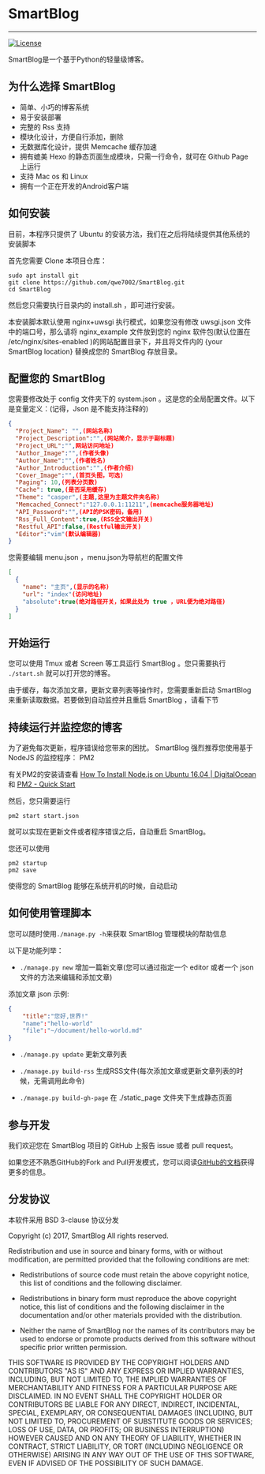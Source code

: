 # SmartBlog

***
[![License](https://img.shields.io/badge/License-BSD%203--Clause-blue.svg)](https://github.com/qwe7002/SmartBlog/blob/master/LICENSE)

SmartBlog是一个基于Python的轻量级博客。

## 为什么选择 SmartBlog

* 简单、小巧的博客系统
* 易于安装部署
* 完整的 Rss 支持
* 模块化设计，方便自行添加，删除
* 无数据库化设计，提供 Memcache 缓存加速
* 拥有媲美 Hexo 的静态页面生成模块，只需一行命令，就可在 Github Page 上运行
* 支持 Mac os 和 Linux
* 拥有一个正在开发的Android客户端

## 如何安装

目前，本程序只提供了 Ubuntu 的安装方法，我们在之后将陆续提供其他系统的安装脚本

首先您需要 Clone 本项目仓库：

```shell
sudo apt install git
git clone https://github.com/qwe7002/SmartBlog.git
cd SmartBlog
```

然后您只需要执行目录内的 install.sh ，即可进行安装。

本安装脚本默认使用 nginx+uwsgi 执行模式，如果您没有修改 uwsgi.json 文件中的端口号，那么请将 nginx_example 文件放到您的 nginx 软件包(默认位置在 /etc/nginx/sites-enabled )的网站配置目录下，并且将文件内的 {your SmartBlog location} 替换成您的 SmartBlog 存放目录。

## 配置您的 SmartBlog

您需要修改处于 config 文件夹下的 system.json 。这是您的全局配置文件。以下是变量定义：(记得，Json 是不能支持注释的)

```json
{
  "Project_Name": "",(网站名称)
  "Project_Description":"",(网站简介，显示于副标题)
  "Project_URL":"",网站访问地址)
  "Author_Image":"",(作者头像)
  "Author_Name":"",(作者姓名)
  "Author_Introduction":"",(作者介绍)
  "Cover_Image":"",(首页头图，可选)
  "Paging": 10,(列表分页数)
  "Cache": true,(是否采用缓存)
  "Theme": "casper",(主题,这里为主题文件夹名称)
  "Memcached_Connect":"127.0.0.1:11211",(memcache服务器地址)
  "API_Password":"",(API的PSK密码，备用)
  "Rss_Full_Content":true,(RSS全文输出开关)
  "Restful_API":false,(Restful输出开关)
  "Editor":"vim"(默认编辑器)
}
```
您需要编辑 menu.json ，menu.json为导航栏的配置文件

```json
[
  {
    "name": "主页",(显示的名称)
    "url": "index"(访问地址)
    "absolute":true(绝对路径开关，如果此处为 true ，URL便为绝对路径)
  }
]
```

## 开始运行

您可以使用 Tmux 或者 Screen 等工具运行 SmartBlog 。您只需要执行 `./start.sh` 就可以打开您的博客。

由于缓存，每次添加文章，更新文章列表等操作时，您需要重新启动 SmartBlog 来重新读取数据。若要做到自动监控并且重启 SmartBlog ，请看下节

## 持续运行并监控您的博客

为了避免每次更新，程序错误给您带来的困扰。 SmartBlog 强烈推荐您使用基于 NodeJS 的监控程序： PM2

有关PM2的安装请查看 [How To Install Node.js on Ubuntu 16.04 | DigitalOcean](https://www.digitalocean.com/community/tutorials/how-to-install-node-js-on-ubuntu-16-04) 和 [PM2 - Quick Start](http://pm2.keymetrics.io/docs/usage/quick-start/)

然后，您只需要运行

```shell
pm2 start start.json
```

就可以实现在更新文件或者程序错误之后，自动重启 SmartBlog。

您还可以使用

```shell
pm2 startup
pm2 save
```

使得您的 SmartBlog 能够在系统开机的时候，自动启动

## 如何使用管理脚本

您可以随时使用`./manage.py -h`来获取 SmartBlog 管理模块的帮助信息

以下是功能列举：

- `./manage.py new` 增加一篇新文章(您可以通过指定一个 editor 或者一个 json 文件的方法来编辑和添加文章)

添加文章 json 示例:
```json
{
	"title":"您好,世界!"
	"name":"hello-world"
	"file":"~/document/hello-world.md"
}
```

- `./manage.py update` 更新文章列表

- `./manage.py build-rss` 生成RSS文件(每次添加文章或更新文章列表的时候，无需调用此命令)

- `./manage.py build-gh-page` 在 ./static_page 文件夹下生成静态页面

## 参与开发

我们欢迎您在 SmartBlog 项目的 GitHub 上报告 issue 或者 pull request。

如果您还不熟悉GitHub的Fork and Pull开发模式，您可以阅读[GitHub的文档](https://help.github.com/articles/using-pull-requests)获得更多的信息。

## 分发协议

本软件采用 BSD 3-clause 协议分发

Copyright (c) 2017, SmartBlog
All rights reserved.

Redistribution and use in source and binary forms, with or without
modification, are permitted provided that the following conditions are met:

* Redistributions of source code must retain the above copyright notice, this
  list of conditions and the following disclaimer.

* Redistributions in binary form must reproduce the above copyright notice,
  this list of conditions and the following disclaimer in the documentation
  and/or other materials provided with the distribution.

* Neither the name of SmartBlog nor the names of its
  contributors may be used to endorse or promote products derived from
  this software without specific prior written permission.

THIS SOFTWARE IS PROVIDED BY THE COPYRIGHT HOLDERS AND CONTRIBUTORS "AS IS"
AND ANY EXPRESS OR IMPLIED WARRANTIES, INCLUDING, BUT NOT LIMITED TO, THE
IMPLIED WARRANTIES OF MERCHANTABILITY AND FITNESS FOR A PARTICULAR PURPOSE ARE
DISCLAIMED. IN NO EVENT SHALL THE COPYRIGHT HOLDER OR CONTRIBUTORS BE LIABLE
FOR ANY DIRECT, INDIRECT, INCIDENTAL, SPECIAL, EXEMPLARY, OR CONSEQUENTIAL
DAMAGES (INCLUDING, BUT NOT LIMITED TO, PROCUREMENT OF SUBSTITUTE GOODS OR
SERVICES; LOSS OF USE, DATA, OR PROFITS; OR BUSINESS INTERRUPTION) HOWEVER
CAUSED AND ON ANY THEORY OF LIABILITY, WHETHER IN CONTRACT, STRICT LIABILITY,
OR TORT (INCLUDING NEGLIGENCE OR OTHERWISE) ARISING IN ANY WAY OUT OF THE USE
OF THIS SOFTWARE, EVEN IF ADVISED OF THE POSSIBILITY OF SUCH DAMAGE.
